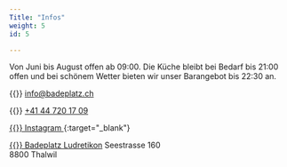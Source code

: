 ```yaml
---
Title: "Infos"
weight: 5
id: 5

---
```

Von Juni bis August offen ab 09:00. Die Küche bleibt bei Bedarf bis 21:00 offen und bei schönem Wetter bieten wir unser Barangebot bis 22:30 an.   

{{<icon class="fa fa-envelope">}}&nbsp;[info@badeplatz.ch](mailto:info@badeplatz.ch)

{{<icon class="fa fa-phone">}}&nbsp;[+41 44 720 17 09 ](tel:+41447201709)


[{{<icon class="fa fa-instagram fa-2x">}} Instagram ](https://www.instagram.com/ludibadi/){:target="_blank"}

[{{<icon class="fa fa-map-marker">}} Badeplatz Ludretikon](https://goo.gl/maps/k4qhtM6hGMeGvVaS8)
Seestrasse 160  
8800 Thalwil




